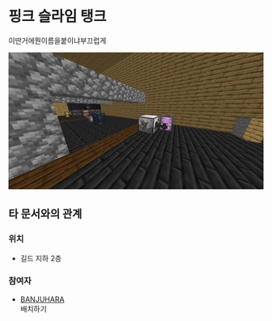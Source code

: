 # 핑크 슬라임 탱크

이딴거에뭔이름을붙이냐부끄럽게

![메인](../../asset/systems/pink_slime_tank/main.jpg)

## 타 문서와의 관계
### 위치
<!-- tag_source_open:link_list:building_spot -->
- 길드 지하 2층
<!-- tag_close -->

### 참여자
<!-- tag_source_open:link_list:member_contribute -->
- [BANJUHARA](../members/BANJUHARA.md)  
배치하기
<!-- tag_close-->